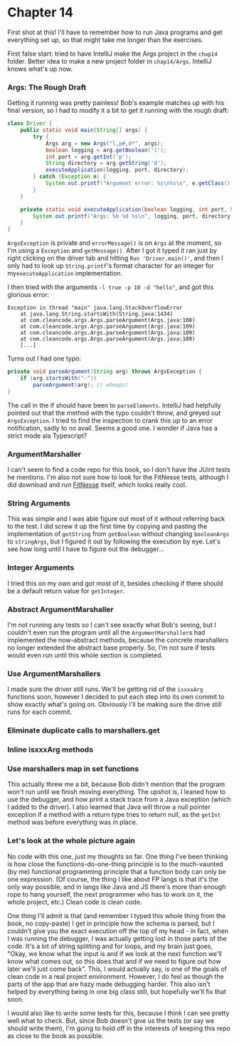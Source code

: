 # Chapter 14

First shot at this! I'll have to remember how to run Java programs and get everything set up, so that might take me
longer than the exercises.

First false start: tried to have IntelliJ make the Args project in the `chap14` folder. Better idea to make a new project
folder in `chap14/Args`. IntelliJ knows what's up now.

### Args: The Rough Draft
Getting it running was pretty painless! Bob's example matches up with his final version, so I had to modify it a bit to
get it running with the rough draft:

```java
class Driver {
    public static void main(String[] args) {
        try {
            Args arg = new Args("l,p#,d*", args);
            boolean logging = arg.getBoolean('l');
            int port = arg.getInt('p');
            String directory = arg.getString('d');
            executeApplication(logging, port, directory);
        } catch (Exception e) {
            System.out.printf("Argument error: %s\n%s\n", e.getClass(), e.getMessage());
        }
    }

    private static void executeApplication(boolean logging, int port, String directory){
        System.out.printf("Args: %b %d %s\n", logging, port, directory);
    }
}
```

`ArgsException` is private and `errorMessage()` is on `Args` at the moment, so I'm using a `Exception` and
`getMessage()`. After I got it typed it ran just by right clicking on the driver tab and hitting `Run 'Driver.main()'`,
and then I only had to look up `String.printf`'s format character for an integer for my`executeApplication` implementation.

I then tried with the arguments `-l true -p 10 -d "hello"`, and got this glorious error:

```
Exception in thread "main" java.lang.StackOverflowError
    at java.lang.String.startsWith(String.java:1434)
    at com.cleancode.args.Args.parseArgument(Args.java:108)
    at com.cleancode.args.Args.parseArgument(Args.java:109)
    at com.cleancode.args.Args.parseArgument(Args.java:109)
    at com.cleancode.args.Args.parseArgument(Args.java:109)
    [...]
```

Turns out I had one typo:

```java
private void parseArgument(String arg) throws ArgsException {
    if (arg.startsWith("-"))
        parseArgument(arg); // whoops!
}
```
The call in the if should have been to `parseElements`. IntelliJ had helpfully pointed out that the method with the typo
couldn't throw, and greyed out `ArgsException`. I tried to find the inspection to crank this up to an error 
notification, sadly to no avail. Seems a good one. I wonder if Java has a strict mode ala Typescript?

### ArgumentMarshaller

I can't seem to find a code repo for this book, so I don't have the JUint tests he mentions. I'm also not sure how to
look for the FitNesse tests, although I did download and run [FitNesse](http://fitnesse.org/) itself, which looks 
really cool.

### String Arguments
 
This was simple and I was able figure out most of it without referring back to the test. I did screw it up the first
time by copying and pasting the implementation of `getString` from `getBoolean` without changing `booleanArgs` to 
`stringArgs`, but I figured it out by following the execution by eye. Let's see how long until I have to figure out
the debugger...

### Integer Arguments

I tried this on my own and got most of it, besides checking if there should be a default return value for 
`getInteger`. 

### Abstract ArgumentMarshaller

I'm not running any tests so I can't see exactly what Bob's seeing, but I couldn't even run the program until all the
`ArgumentMarshaller`s had implemented the now-abstract methods, because the concrete marshallers no longer extended
the abstract base properly. So, I'm not sure if tests would even run until this whole section is completed.

### Use ArgumentMarshallers

I made sure the driver still runs. We'll be getting rid of the `isxxxArg` functions soon, however I decided to put each
step into its own commit to show exactly what's going on. Obviously I'll be making sure the drive still runs for each
commit.

### Eliminate duplicate calls to marshallers.get

### Inline isxxxArg methods

### Use marshallers map in set functions

This actually threw me a bit, because Bob didn't mention that the program won't run until we finish moving everything.
The upshot is, I leaned how to use the debugger, and how print a stack trace from a Java exception (which I added to 
the driver). I also learned that Java will throw a null pointer exception if a method with a return type tries to
return null, as the `getInt` method was before everything was in place.

### Let's look at the whole picture again

No code with this one, just my thoughts so far. One thing I've been thinking is how close the functions-do-one-thing
principle is to the much-vaunted (by me) functional programming principle that a function body can only be one 
expression. (Of course, the thing I like about FP langs is that it's the only way possible, and in langs like Java and
JS  there's more than enough rope to hang yourself, the next programmer who has to work on it, the whole project, etc.)
Clean code is clean code. 

One thing I'll admit is that (and remember I typed this whole thing from the book, no copy-paste) I get in principle
how the schema is parsed, but I couldn't give you the exact execution off the top of my head - in fact, when I was 
running the debugger, I was actually getting lost in those parts of the code. It's a lot of string splitting and for
loops, and my brain just goes, "Okay, we know what the input is and if we look at the next function we'll know what
comes out, so this does that and if we need to figure out how later we'll just come back". This, I would actually say,
is one of the goals of clean code in a real project environment. However, I do feel as though the parts of the app that
are hazy made debugging harder. This also isn't helped by everything being in one big class still, but hopefully we'll
fix that soon.

I would also like to write some tests for this, because I think I can see pretty well what to check. But, since Bob
doesn't give us the tests (or say we should write them), I'm going to hold off in the interests of keeping this repo
as close to the book as possible.
